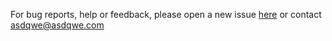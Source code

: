 <p>For bug reports, help or feedback, please open a new issue <a href="https://github.com/asdqwe/help/issues/new/choose">here</a> or contact <a href="mailto:asdqwe@asdqwe.com">asdqwe@asdqwe.com</a></p>
